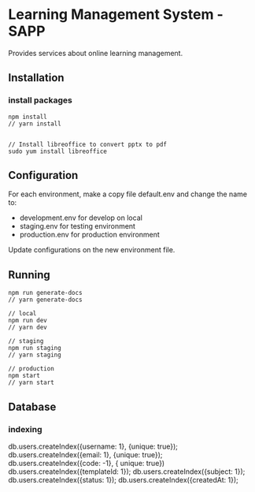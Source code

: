 # Learning Management System - SAPP

Provides services about online learning management.

## Installation

### install packages

```
npm install
// yarn install


// Install libreoffice to convert pptx to pdf
sudo yum install libreoffice
```

## Configuration

For each environment, make a copy file default.env and change the name to:

-   development.env for develop on local
-   staging.env for testing environment
-   production.env for production environment

Update configurations on the new environment file.

## Running

```
npm run generate-docs
// yarn generate-docs

// local
npm run dev
// yarn dev

// staging
npm run staging
// yarn staging

// production
npm start
// yarn start

```

## Database

### indexing

db.users.createIndex({username: 1}, {unique: true});
db.users.createIndex({email: 1}, {unique: true});
db.users.createIndex({code: -1}, { unique: true})
db.users.createIndex({templateId: 1});
db.users.createIndex({subject: 1});
db.users.createIndex({status: 1});
db.users.createIndex({createdAt: 1});